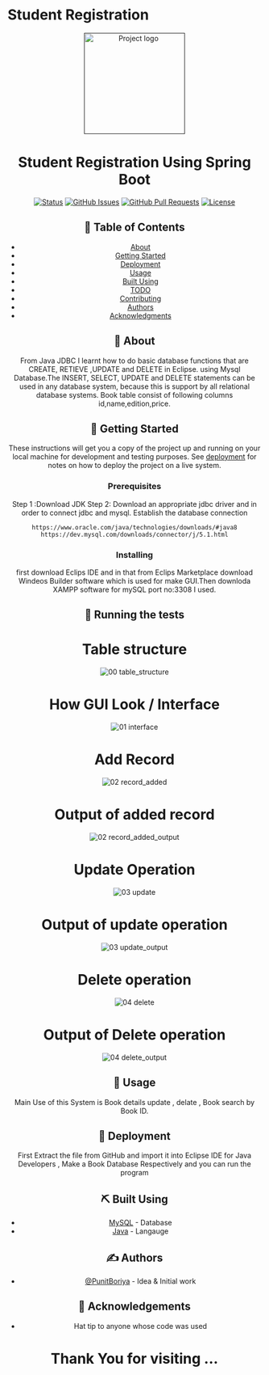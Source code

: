 # Student Registration

<p align="center">
  <a href="" rel="noopener">
 <img width=200px height=200px src="https://www.wesd.org/cms/lib/OR01915639/Centricity/Domain/273/6.png" alt="Project logo"></a>
</p>
<div align="center">
<h1 align="center">Student Registration Using Spring Boot</h1>

<div align="center">

  [![Status](https://img.shields.io/badge/status-active-success.svg)]() 
  [![GitHub Issues](https://img.shields.io/github/issues/kylelobo/The-Documentation-Compendium.svg)](https://github.com/kylelobo/The-Documentation-Compendium/issues)
  [![GitHub Pull Requests](https://img.shields.io/github/issues-pr/kylelobo/The-Documentation-Compendium.svg)](https://github.com/kylelobo/The-Documentation-Compendium/pulls)
  [![License](https://img.shields.io/badge/license-MIT-blue.svg)](/LICENSE)

</div>

<p>
 
</p>

## 📝 Table of Contents
- [About](#about)
- [Getting Started](#getting_started)
- [Deployment](#deployment)
- [Usage](#usage)
- [Built Using](#built_using)
- [TODO](../TODO.md)
- [Contributing](../CONTRIBUTING.md)
- [Authors](#authors)
- [Acknowledgments](#acknowledgement)

## 🧐 About <a name = "about"></a>
 From Java JDBC I learnt how to do basic database functions that are CREATE, RETIEVE ,UPDATE and DELETE in Eclipse. using Mysql Database.The INSERT, SELECT, UPDATE and DELETE statements can be used in any database system, because this is support by all relational database systems.
  Book table consist of following columns id,name,edition,price.

## 🏁 Getting Started <a name = "getting_started"></a>
These instructions will get you a copy of the project up and running on your local machine for development and testing purposes. See [deployment](#deployment) for notes on how to deploy the project on a live system.

### Prerequisites
Step 1 :Download JDK
Step 2: Download an appropriate jdbc driver and in  order to connect jdbc and mysql. Establish the database connection

```
https://www.oracle.com/java/technologies/downloads/#java8
https://dev.mysql.com/downloads/connector/j/5.1.html
```

### Installing
first download Eclips IDE and in that from Eclips Marketplace download Windeos Builder software which is used for make GUI.Then downloda XAMPP software for mySQL port no:3308 I used.

## 🔧 Running the tests 

# Table structure
![00 table_structure](https://user-images.githubusercontent.com/126247444/235359167-8183a80c-05cc-4dc4-851c-feb68349f750.JPG)


# How GUI Look / Interface
![01 interface](https://user-images.githubusercontent.com/126247444/235359183-ebf5b1ef-608a-4687-9a32-a5b526f821ee.JPG)


# Add Record
![02 record_added](https://user-images.githubusercontent.com/126247444/235359194-dbda383a-ba6f-4174-841d-f93557e6dc03.JPG)


# Output of added record
![02 record_added_output](https://user-images.githubusercontent.com/126247444/235359209-6d4a44e7-9c68-4cf6-8870-d8d8ae213754.JPG)


# Update Operation
![03 update](https://user-images.githubusercontent.com/126247444/235359228-cecfd9f2-68d4-4835-910c-15ae3903ba6f.JPG)


# Output of update operation
![03 update_output](https://user-images.githubusercontent.com/126247444/235359242-40f723c4-ef13-4d2f-98c7-d7a001bd4b21.JPG)


# Delete operation
![04 delete](https://user-images.githubusercontent.com/126247444/235359281-bd92e9f1-6390-4155-bb46-e2f4b0abbc83.JPG)


# Output of Delete operation
![04 delete_output](https://user-images.githubusercontent.com/126247444/235359293-db16aec2-6114-43fb-8cb8-e674d3899811.JPG)


## 🎈 Usage <a name="usage"></a>
Main Use of this System is Book details update , delate , Book search by Book ID.

## 🚀 Deployment <a name = "deployment"></a>
First Extract the file from GitHub and import it into Eclipse IDE for Java Developers , Make a Book Database Respectively and you can run the program

## ⛏️ Built Using <a name = "built_using"></a>
- [MySQL](https://www.mysql.com/) - Database
- [Java](https://docs.oracle.com/en/java/) - Langauge


## ✍️ Authors <a name = "authors"></a>
- [@PunitBoriya](https://github.com/Punitboriya) - Idea & Initial work


## 🎉 Acknowledgements <a name = "acknowledgement"></a>
- Hat tip to anyone whose code was used

<h1 align="center"> Thank You for visiting ...</h1>
